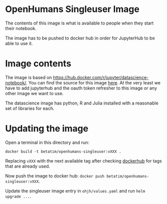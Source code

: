 # OpenHumans Singleuser Image

The contents of this image is what is available to people when they start
their notebook.

The image has to be pushed to docker hub in order for JupyterHub to be able to
use it.


# Image contents

The image is based on https://hub.docker.com/r/jupyter/datascience-notebook/.
You can find the source for this image [here](https://github.com/jupyter/docker-stacks/tree/master/datascience-notebook).
At the very least we have to add jupyterhub and the oauth token refresher to
this image or any other image we want to use.

The datascience image has python, R and Julia installed with a reasonable set
of libraries for each.


# Updating the image

Open a terminal in this directory and run:
```
docker build -t betatim/openhumans-singleuser:vXXX .
```
Replacing `vXXX` with the next available tag after checking [dockerhub](https://hub.docker.com/r/betatim/openhumans-singleuser/)
for tags that are already used.

Now push the image to docker hub: `docker push betatim/openhumans-singleuser:vXXX`.

Update the singleuser image entry in `ohjh/values.yaml` and run `helm upgrade ...`.
